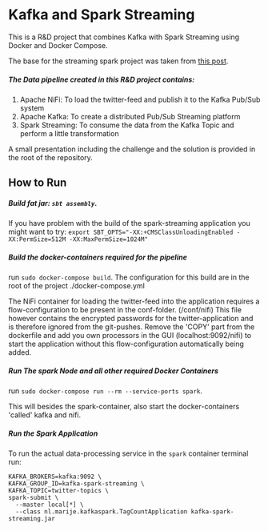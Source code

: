 Kafka and Spark Streaming 
=============================================

This is a R&D project that combines Kafka with Spark Streaming using Docker and Docker Compose.

The base for the streaming spark project was taken from [this post](http://blog.antlypls.com/blog/2017/10/15/using-spark-sql-and-spark-streaming-together/).

##### The Data pipeline created in this R&D project contains:
1. Apache NiFi: To load the twitter-feed and publish it to the Kafka Pub/Sub system
2. Apache Kafka: To create a distributed Pub/Sub Streaming platform
3. Spark Streaming: To consume the data from the Kafka Topic and perform a little transformation

A small presentation including the challenge and the solution is provided in the root of the repository.

How to Run
----------

##### Build fat jar: `sbt assembly`.

If you have problem with the build of the spark-streaming application you might want to try: 
`export SBT_OPTS="-XX:+CMSClassUnloadingEnabled -XX:PermSize=512M -XX:MaxPermSize=1024M"`


##### Build the docker-containers required for the pipeline

run `sudo docker-compose build`.
The configuration for this build are in the root of the project ./docker-compose.yml

The NiFi container for loading the twitter-feed into the application requires a flow-configuration to be present in the conf-folder. (/conf/nifi) This file however contains the encrypted passwords for the twitter-application and is therefore ignored from the git-pushes. Remove the 'COPY' part from the dockerfile and add you own processors in the GUI (localhost:9092/nifi) to start the application without this flow-configuration automatically being added.

##### Run The spark Node and all other required Docker Containers
run `sudo docker-compose run --rm --service-ports spark`.

This will besides the spark-container, also start the docker-containers 'called' kafka and nifi.


##### Run the Spark Application
To run the actual data-processing service in the `spark` container terminal run:

```
KAFKA_BROKERS=kafka:9092 \
KAFKA_GROUP_ID=kafka-spark-streaming \
KAFKA_TOPIC=twitter-topics \
spark-submit \
  --master local[*] \
  --class nl.marije.kafkaspark.TagCountApplication kafka-spark-streaming.jar
```

